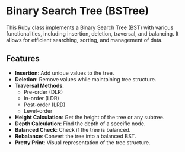 # Binary Search Tree (BSTree)

This Ruby class implements a Binary Search Tree (BST) with various functionalities, including insertion, deletion, traversal, and balancing. It allows for efficient searching, sorting, and management of data.

## Features

- **Insertion**: Add unique values to the tree.
- **Deletion**: Remove values while maintaining tree structure.
- **Traversal Methods**:
  - Pre-order (DLR)
  - In-order (LDR)
  - Post-order (LRD)
  - Level-order
- **Height Calculation**: Get the height of the tree or any subtree.
- **Depth Calculation**: Find the depth of a specific node.
- **Balanced Check**: Check if the tree is balanced.
- **Rebalance**: Convert the tree into a balanced BST.
- **Pretty Print**: Visual representation of the tree structure.
